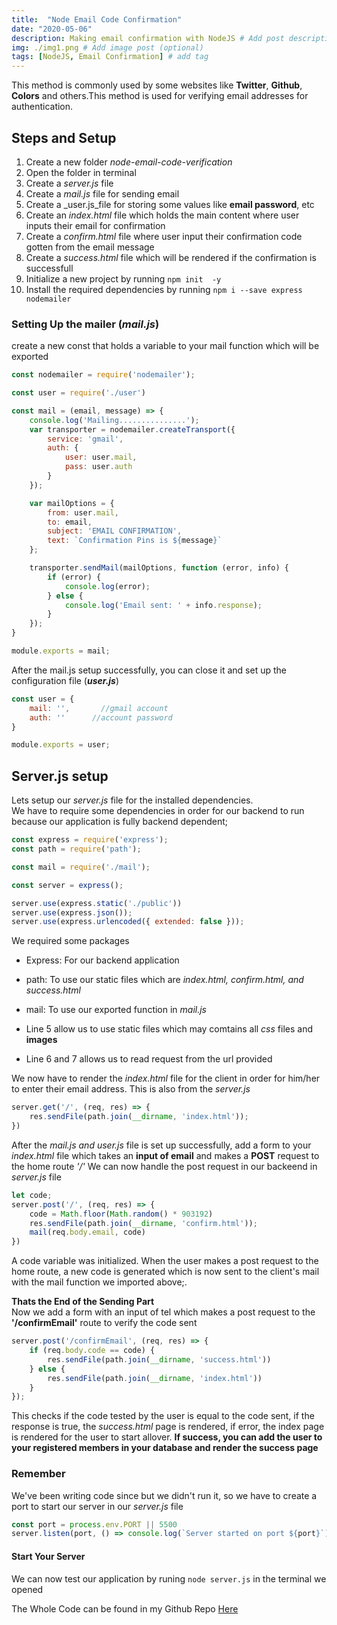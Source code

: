 ```yaml
---
title:  "Node Email Code Confirmation"
date: "2020-05-06"
description: Making email confirmation with NodeJS # Add post description (optional)
img: ./img1.png # Add image post (optional)
tags: [NodeJS, Email Confirmation] # add tag
---
```

This method is commonly used by some websites like **Twitter**, **Github**, **Colors** and others.This method is used for verifying email addresses for authentication.  

## Steps and Setup

1. Create a new folder _node-email-code-verification_
2. Open the folder in terminal  
3. Create a _server.js_ file
4. Create a _mail.js_ file for sending email
5. Create a _user.js_file for storing some values like **email password**, etc  
6. Create an _index.html_ file which holds the main content where user inputs their email for confirmation  
7. Create a _confirm.html_ file where user input their confirmation code gotten from the  email message  
8. Create a _success.html_ file which will be rendered if the confirmation is  successfull  
9. Initialize a new project  by running  ```npm init  -y```
10. Install the  required dependencies by running  ```npm i --save express nodemailer```

### Setting Up the mailer  (_mail.js_)  

create a  new  const that holds a variable to your  mail function which will be exported  

```javascript
const nodemailer = require('nodemailer');

const user = require('./user')

const mail = (email, message) => {
    console.log('Mailing...............');
    var transporter = nodemailer.createTransport({
        service: 'gmail',
        auth: {
            user: user.mail,
            pass: user.auth
        }
    });

    var mailOptions = {
        from: user.mail,
        to: email,
        subject: 'EMAIL CONFIRMATION',
        text: `Confirmation Pins is ${message}`
    };

    transporter.sendMail(mailOptions, function (error, info) {
        if (error) {
            console.log(error);
        } else {
            console.log('Email sent: ' + info.response);
        }
    });
}

module.exports = mail;
```

After the mail.js  setup successfully, you can close it and set up the configuration file (___user.js___)

```javascript
const user = {
    mail: '',       //gmail account
    auth: ''      //account password
}

module.exports = user;
```

## Server.js setup  

Lets setup our _server.js_ file for the installed dependencies.  
We have to require some dependencies in order for our backend to run because our application is fully backend dependent;

```javascript
const express = require('express');
const path = require('path');

const mail = require('./mail');

const server = express();

server.use(express.static('./public'))
server.use(express.json());
server.use(express.urlencoded({ extended: false }));
```  

We required  some packages  

+ Express: For our backend application  
+ path: To use our static files which are _index.html, confirm.html, and success.html_
+ mail: To use our exported function in _mail.js_  

+ Line 5 allow us to use static files which may comtains all _css_  files and **images**
+ Line 6 and 7 allows us to read  request from the url provided

We now have to render the _index.html_ file for the client in order for him/her to enter their email  address. This is also from the _server.js_

```javascript
server.get('/', (req, res) => {
    res.sendFile(path.join(__dirname, 'index.html'));
})
```

After the _mail.js and user.js_ file is set up successfully, add a form  to your  _index.html_ file  which takes an **input of email**  and makes  a **POST** request to the home route *'/'*
We can now  handle the post request in our backeend  in _server.js_ file

```javascript
let code;
server.post('/', (req, res) => {
    code = Math.floor(Math.random() * 903192)
    res.sendFile(path.join(__dirname, 'confirm.html'));
    mail(req.body.email, code)
})
```  

A  code variable was initialized. When the user makes a post request to the home route, a new code is generated which is now sent to the client's mail with the mail function we imported above;.  

**Thats the End of the Sending Part**  
Now we add  a  form with an input of tel which makes a post request to the **'/confirmEmail'** route to verify the code sent

```javascript
server.post('/confirmEmail', (req, res) => {
    if (req.body.code == code) {
        res.sendFile(path.join(__dirname, 'success.html'))
    } else {
        res.sendFile(path.join(__dirname, 'index.html'))
    }
});
```  

This checks if  the code tested by the user is equal to the code sent, if the  response is true, the _success.html_ page is rendered, if error, the index page is rendered  for the user to start  allover.
**If success, you can add  the user to your registered members in your database and render the success page**  

### Remember  

We've been writing code since but we didn't run it, so we have to  create a port to start our server in our _server.js_ file

```javascript
const port = process.env.PORT || 5500
server.listen(port, () => console.log(`Server started on port ${port}`))
```

#### Start Your  Server  
We can now test our application by runing ```node server.js``` in the terminal we opened


The Whole Code can  be found in my Github Repo [Here](https://github.com/qudusayo/node-email-confirmation)
